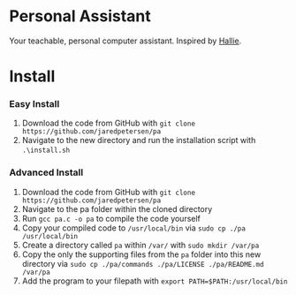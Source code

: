 # Personal Assistant
Your teachable, personal computer assistant. Inspired by
[Hallie](https://github.com/mikemelch/hallie).

# Install
### Easy Install
1. Download the code from GitHub with `git clone https://github.com/jaredpetersen/pa`
2. Navigate to the new directory and run the installation script with `.\install.sh`

### Advanced Install
1. Download the code from GitHub with `git clone https://github.com/jaredpetersen/pa`
2. Navigate to the pa folder within the cloned directory
3. Run `gcc pa.c -o pa` to compile the code yourself
4. Copy your compiled code to `/usr/local/bin` via `sudo cp ./pa /usr/local/bin`
5. Create a directory called `pa` within `/var/` with `sudo mkdir /var/pa`
6. Copy the only the supporting files from the `pa` folder into this new directory via `sudo cp ./pa/commands ./pa/LICENSE ./pa/README.md /var/pa`
7. Add the program to your filepath with `export PATH=$PATH:/usr/local/bin`
